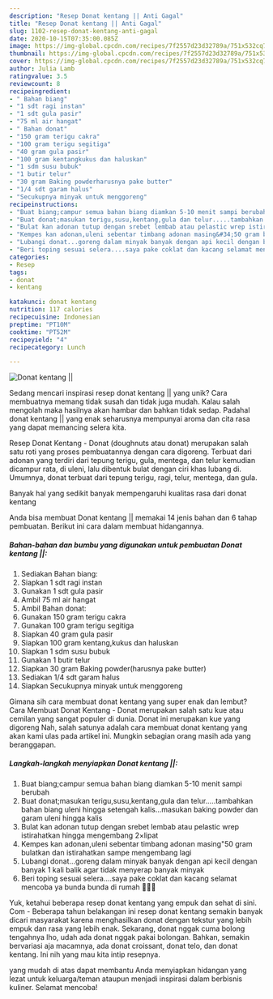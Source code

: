 ```yaml
---
description: "Resep Donat kentang || Anti Gagal"
title: "Resep Donat kentang || Anti Gagal"
slug: 1102-resep-donat-kentang-anti-gagal
date: 2020-10-15T07:35:00.085Z
image: https://img-global.cpcdn.com/recipes/7f2557d23d32789a/751x532cq70/donat-kentang-foto-resep-utama.jpg
thumbnail: https://img-global.cpcdn.com/recipes/7f2557d23d32789a/751x532cq70/donat-kentang-foto-resep-utama.jpg
cover: https://img-global.cpcdn.com/recipes/7f2557d23d32789a/751x532cq70/donat-kentang-foto-resep-utama.jpg
author: Julia Lamb
ratingvalue: 3.5
reviewcount: 8
recipeingredient:
- " Bahan biang"
- "1 sdt ragi instan"
- "1 sdt gula pasir"
- "75 ml air hangat"
- " Bahan donat"
- "150 gram terigu cakra"
- "100 gram terigu segitiga"
- "40 gram gula pasir"
- "100 gram kentangkukus dan haluskan"
- "1 sdm susu bubuk"
- "1 butir telur"
- "30 gram Baking powderharusnya pake butter"
- "1/4 sdt garam halus"
- "Secukupnya minyak untuk menggoreng"
recipeinstructions:
- "Buat biang;campur semua bahan biang diamkan 5-10 menit sampi berubah"
- "Buat donat;masukan terigu,susu,kentang,gula dan telur.....tambahkan bahan biang uleni hingga setengah kalis...masukan baking powder dan garam uleni hingga kalis"
- "Bulat kan adonan tutup dengan srebet lembab atau pelastic wrep istirahatkan hingga mengembang 2×lipat"
- "Kempes kan adonan,uleni sebentar timbang adonan masing&#34;50 gram bulatkan dan istirahatkan sampe mengembang lagi"
- "Lubangi donat...goreng dalam minyak banyak dengan api kecil dengan banyak 1 kali balik agar tidak menyerap banyak minyak"
- "Beri toping sesuai selera....saya pake coklat dan kacang selamat mencoba ya bunda bunda di rumah 🤗🤗🌹"
categories:
- Resep
tags:
- donat
- kentang

katakunci: donat kentang 
nutrition: 117 calories
recipecuisine: Indonesian
preptime: "PT10M"
cooktime: "PT52M"
recipeyield: "4"
recipecategory: Lunch

---
```



![Donat kentang ||](https://img-global.cpcdn.com/recipes/7f2557d23d32789a/751x532cq70/donat-kentang-foto-resep-utama.jpg)

Sedang mencari inspirasi resep donat kentang || yang unik? Cara membuatnya memang tidak susah dan tidak juga mudah. Kalau salah mengolah maka hasilnya akan hambar dan bahkan tidak sedap. Padahal donat kentang || yang enak seharusnya mempunyai aroma dan cita rasa yang dapat memancing selera kita.

Resep Donat Kentang - Donat (doughnuts atau donat) merupakan salah satu roti yang proses pembuatannya dengan cara digoreng. Terbuat dari adonan yang terdiri dari tepung terigu, gula, mentega, dan telur kemudian dicampur rata, di uleni, lalu dibentuk bulat dengan ciri khas lubang di. Umumnya, donat terbuat dari tepung terigu, ragi, telur, mentega, dan gula.

Banyak hal yang sedikit banyak mempengaruhi kualitas rasa dari donat kentang 

 Anda bisa membuat Donat kentang || memakai 14 jenis bahan dan 6 tahap pembuatan. Berikut ini cara dalam membuat hidangannya.

<!--inarticleads1-->

##### Bahan-bahan dan bumbu yang digunakan untuk pembuatan Donat kentang ||:

1. Sediakan  Bahan biang:
1. Siapkan 1 sdt ragi instan
1. Gunakan 1 sdt gula pasir
1. Ambil 75 ml air hangat
1. Ambil  Bahan donat:
1. Gunakan 150 gram terigu cakra
1. Gunakan 100 gram terigu segitiga
1. Siapkan 40 gram gula pasir
1. Siapkan 100 gram kentang,kukus dan haluskan
1. Siapkan 1 sdm susu bubuk
1. Gunakan 1 butir telur
1. Siapkan 30 gram Baking powder(harusnya pake butter)
1. Sediakan 1/4 sdt garam halus
1. Siapkan Secukupnya minyak untuk menggoreng


Gimana sih cara membuat donat kentang yang super enak dan lembut? Cara Membuat Donat Kentang - Donat merupakan salah satu kue atau cemilan yang sangat populer di dunia. Donat ini merupakan kue yang digoreng Nah, salah satunya adalah cara membuat donat kentang yang akan kami ulas pada artikel ini. Mungkin sebagian orang masih ada yang beranggapan. 

<!--inarticleads2-->

##### Langkah-langkah menyiapkan Donat kentang ||:

1. Buat biang;campur semua bahan biang diamkan 5-10 menit sampi berubah
1. Buat donat;masukan terigu,susu,kentang,gula dan telur.....tambahkan bahan biang uleni hingga setengah kalis...masukan baking powder dan garam uleni hingga kalis
1. Bulat kan adonan tutup dengan srebet lembab atau pelastic wrep istirahatkan hingga mengembang 2×lipat
1. Kempes kan adonan,uleni sebentar timbang adonan masing&#34;50 gram bulatkan dan istirahatkan sampe mengembang lagi
1. Lubangi donat...goreng dalam minyak banyak dengan api kecil dengan banyak 1 kali balik agar tidak menyerap banyak minyak
1. Beri toping sesuai selera....saya pake coklat dan kacang selamat mencoba ya bunda bunda di rumah 🤗🤗🌹


Yuk, ketahui beberapa resep donat kentang yang empuk dan sehat di sini. Com - Beberapa tahun belakangan ini resep donat kentang semakin banyak dicari masyarakat karena menghasilkan donat dengan tekstur yang lebih empuk dan rasa yang lebih enak. Sekarang, donat nggak cuma bolong tengahnya lho, udah ada donat nggak pakai bolongan. Bahkan, semakin bervariasi aja macamnya, ada donat croissant, donat telo, dan donat kentang. Ini nih yang mau kita intip resepnya. 

 yang mudah di atas dapat membantu Anda menyiapkan hidangan yang lezat untuk keluarga/teman ataupun menjadi inspirasi dalam berbisnis kuliner. Selamat mencoba!
